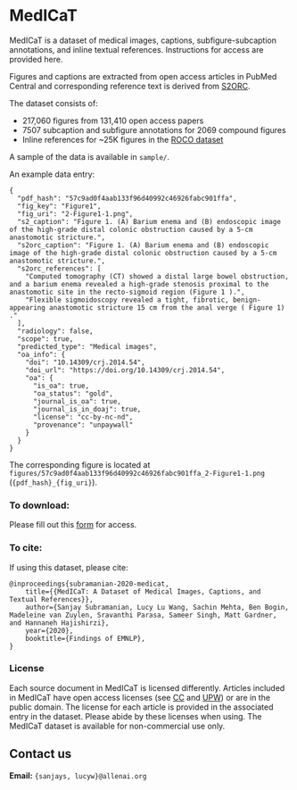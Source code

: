 # MedICaT
MedICaT is a dataset of medical images, captions, subfigure-subcaption annotations, and inline textual references. Instructions for access are provided here.

Figures and captions are extracted from open access articles in PubMed Central and corresponding reference text is derived from [S2ORC](https://github.com/allenai/s2orc).

The dataset consists of:
* 217,060 figures from 131,410 open access papers
* 7507 subcaption and subfigure annotations for 2069 compound figures
* Inline references for ~25K figures in the [ROCO dataset](https://github.com/razorx89/roco-dataset)

A sample of the data is available in `sample/`.

An example data entry:

```
{
  "pdf_hash": "57c9ad0f4aab133f96d40992c46926fabc901ffa",
  "fig_key": "Figure1",
  "fig_uri": "2-Figure1-1.png",
  "s2_caption": "Figure 1. (A) Barium enema and (B) endoscopic image of the high-grade distal colonic obstruction caused by a 5-cm anastomotic stricture.",
  "s2orc_caption": "Figure 1. (A) Barium enema and (B) endoscopic image of the high-grade distal colonic obstruction caused by a 5-cm anastomotic stricture.",
  "s2orc_references": [
    "Computed tomography (CT) showed a distal large bowel obstruction, and a barium enema revealed a high-grade stenosis proximal to the anastomotic site in the recto-sigmoid region (Figure 1 ).",
    "Flexible sigmoidoscopy revealed a tight, fibrotic, benign-appearing anastomotic stricture 15 cm from the anal verge ( Figure 1) ."
  ],
  "radiology": false,
  "scope": true,
  "predicted_type": "Medical images",
  "oa_info": {
    "doi": "10.14309/crj.2014.54",
    "doi_url": "https://doi.org/10.14309/crj.2014.54",
    "oa": {
      "is_oa": true,
      "oa_status": "gold",
      "journal_is_oa": true,
      "journal_is_in_doaj": true,
      "license": "cc-by-nc-nd",
      "provenance": "unpaywall"
    }
  }
}
```

The corresponding figure is located at `figures/57c9ad0f4aab133f96d40992c46926fabc901ffa_2-Figure1-1.png` (`{pdf_hash}_{fig_uri}`).

### To download:

Please fill out this [form](https://docs.google.com/forms/d/e/1FAIpQLSdB6w2HHNtD-v6SJr3wFMQl8WxR-wigrfVJPvqI-RR50miI7w/viewform) for access.

### To cite:

If using this dataset, please cite:

```
@inproceedings{subramanian-2020-medicat,
    title={{MedICaT: A Dataset of Medical Images, Captions, and Textual References}},
    author={Sanjay Subramanian, Lucy Lu Wang, Sachin Mehta, Ben Bogin, Madeleine van Zuylen, Sravanthi Parasa, Sameer Singh, Matt Gardner, and Hannaneh Hajishirzi},
    year={2020},
    booktitle={Findings of EMNLP},
}
```

### License

Each source document in MedICaT is licensed differently. Articles included in MedICaT have open access licenses (see [CC](https://creativecommons.org/licenses/) and [UPW](https://support.unpaywall.org/support/solutions/folders/44000384007)) or are in the public domain. The license for each article is provided in the associated entry in the dataset. Please abide by these licenses when using. The MedICaT dataset is available for non-commercial use only.

## Contact us

**Email:** `{sanjays, lucyw}@allenai.org`

